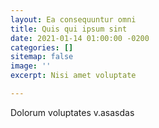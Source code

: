 ```yaml
---
layout: Ea consequuntur omni
title: Quis qui ipsum sint
date: 2021-01-14 01:00:00 -0200
categories: []
sitemap: false
image: ''
excerpt: Nisi amet voluptate

---
```

Dolorum voluptates v.asasdas